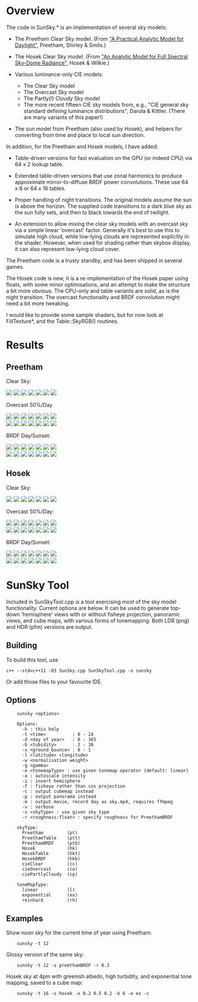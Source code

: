 Overview
========

The code in SunSky.* is an implementation of several sky models:

* The Preetham Clear Sky model. (From ["A Practical Analytic Model for
  Daylight"](https://www.cs.utah.edu/~shirley/papers/sunsky/), Preetham, Shirley
  & Smits.)

* The Hosek Clear Sky model. (From ["An Analytic Model for Full Spectral Sky-Dome
  Radiance"](https://cgg.mff.cuni.cz/projects/SkylightModelling/), Hosek &
  Wilkie.)

* Various luminance-only CIE models:
  * The Clear Sky model
  * The Overcast Sky model
  * The Partly(!) Cloudy Sky model
  * The more recent fifteen CIE sky models from, e.g., "CIE general sky standard
    defining luminance distributions", Darula & Kittler. (There are many variants
    of this paper!)

* The sun model from Preetham (also used by Hosek), and helpers for converting
  from time and place to local sun direction.

In addition, for the Preetham and Hosek models, I have added:

* Table-driven versions for fast evaluation on the GPU (or indeed CPU) via
  64 x 2 lookup table.

* Extended table-driven versions that use zonal harmonics to produce approximate
  mirror-to-diffuse BRDF power convolutions. These use 64 x 8 or 64 x 16
  tables.

* Proper handling of night transitions. The original models assume the sun
  is above the horizon. The supplied code transitions to a dark blue sky as
  the sun fully sets, and then to black towards the end of twilight.

* An extension to allow mixing the clear sky models with an overcast sky
  via a simple linear 'overcast' factor. Generally it's best to use this
  to simulate high cloud, while low-lying clouds are represented explicitly
  in the shader. However, when used for shading rather than skybox display,
  it can also represent low-lying cloud cover.

The Preetham code is a trusty standby, and has been shipped in several games.

The Hosek code is new, it is a re-implementation of the Hosek paper using
floats, with some minor optimisations, and an attempt to make the structure a
bit more obvious. The CPU-only and table variants are solid, as is the night
transition. The overcast functionality and BRDF convolution might need a bit
more tweaking.

I would like to provide some sample shaders, but for now look at FillTexture*,
and the Table::SkyRGB() routines.


Results
=======

Preetham
--------

Clear Sky:

![](images/preetham-1.png)
![](images/preetham-2.png)
![](images/preetham-3.png)
![](images/preetham-4.png)
![](images/preetham-5.png)
![](images/preetham-6.png)
![](images/preetham-7.png)

Overcast 50%/Day

![](images/preetham-oc-1.png)
![](images/preetham-oc-2.png)
![](images/preetham-oc-3.png)
![](images/preetham-oc-4.png)
![](images/preetham-oc-5.png)
![](images/preetham-oc-6.png)
![](images/preetham-oc-7.png)
<br>
![](images/preetham-ocd-1.png)
![](images/preetham-ocd-2.png)
![](images/preetham-ocd-3.png)
![](images/preetham-ocd-4.png)
![](images/preetham-ocd-5.png)
![](images/preetham-ocd-6.png)
![](images/preetham-ocd-7.png)

BRDF Day/Sunset:

![](images/preethamBRDF-rd-1.png)
![](images/preethamBRDF-rd-2.png)
![](images/preethamBRDF-rd-3.png)
![](images/preethamBRDF-rd-4.png)
![](images/preethamBRDF-rd-5.png)
![](images/preethamBRDF-rd-6.png)
![](images/preethamBRDF-rd-7.png)
<br>
![](images/preethamBRDF-rs-1.png)
![](images/preethamBRDF-rs-2.png)
![](images/preethamBRDF-rs-3.png)
![](images/preethamBRDF-rs-4.png)
![](images/preethamBRDF-rs-5.png)
![](images/preethamBRDF-rs-6.png)
![](images/preethamBRDF-rs-7.png)

Hosek
-----

Clear Sky:

![](images/hosek-1.png)
![](images/hosek-2.png)
![](images/hosek-3.png)
![](images/hosek-4.png)
![](images/hosek-5.png)
![](images/hosek-6.png)
![](images/hosek-7.png)

Overcast 50%/Day:

![](images/hosek-oc-1.png)
![](images/hosek-oc-2.png)
![](images/hosek-oc-3.png)
![](images/hosek-oc-4.png)
![](images/hosek-oc-5.png)
![](images/hosek-oc-6.png)
![](images/hosek-oc-7.png)
<br>
![](images/hosek-ocd-1.png)
![](images/hosek-ocd-2.png)
![](images/hosek-ocd-3.png)
![](images/hosek-ocd-4.png)
![](images/hosek-ocd-5.png)
![](images/hosek-ocd-6.png)
![](images/hosek-ocd-7.png)

BRDF Day/Sunset:

![](images/hosekBRDF-rd-1.png)
![](images/hosekBRDF-rd-2.png)
![](images/hosekBRDF-rd-3.png)
![](images/hosekBRDF-rd-4.png)
![](images/hosekBRDF-rd-5.png)
![](images/hosekBRDF-rd-6.png)
![](images/hosekBRDF-rd-7.png)
<br>
![](images/hosekBRDF-rs-1.png)
![](images/hosekBRDF-rs-2.png)
![](images/hosekBRDF-rs-3.png)
![](images/hosekBRDF-rs-4.png)
![](images/hosekBRDF-rs-5.png)
![](images/hosekBRDF-rs-6.png)
![](images/hosekBRDF-rs-7.png)


SunSky Tool
===========

Included in SunSkyTool.cpp is a tool exercising most of the sky model
functionality. Current options are below. It can be used to generate top-down
'hemisphere' views with or without fisheye projection, panoramic views, and
cube maps, with various forms of tonemapping. Both LDR (png) and HDR (pfm)
versions are output.

Building
--------

To build this tool, use

    c++ --std=c++11 -O3 SunSky.cpp SunSkyTool.cpp -o sunsky

Or add those files to your favourite IDE.

Options
-------

        sunsky <options>

        Options:
          -h : this help
          -t <time>          : 0 - 24
          -d <day of year>   : 0 - 365
          -b <tubidity>      : 2 - 30
          -x <ground_bounce> : 0 - 1
          -l <latitude> <longitude>
          -w <normalisation weight>
          -g <gamma>
          -e <tonemapType> : use given tonemap operator (default: linear)
          -a : autoscale intensity
          -i : invert hemisphere
          -f : fisheye rather than cos projection
          -c : output cubemap instead
          -p : output panorama instead
          -m : output movie, record day as sky.mp4, requires ffmpeg
          -v : verbose
          -s <skyType> : use given sky type
          -r <roughness:float> : specify roughness for PreethamBRDF

        skyType:
          Preetham         (pt)
          PreethamTable    (ptt)
          PreethamBRDF     (ptb)
          Hosek            (hk)
          HosekTable       (hkt)
          HosekBRDF        (hkb)
          cieClear         (cc)
          cieOvercast      (co)
          ciePartlyCloudy  (cp)

        toneMapType:
          linear           (l)
          exponential      (ex)
          reinhard         (rh)

Examples
--------

Show noon sky for the current time of year using Preetham:

        sunsky -t 12

Glossy version of the same sky:

        sunsky -t 12 -s preethamBRDF -r 0.3

Hosek sky at 4pm with greenish albedo, high turbidity, and exponential tone
mapping, saved to a cube map:

        sunsky -t 16 -s hosek -x 0.2 0.5 0.2 -b 6 -e ex -c

